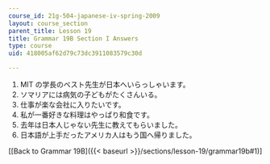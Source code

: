 ```yaml
---
course_id: 21g-504-japanese-iv-spring-2009
layout: course_section
parent_title: Lesson 19
title: Grammar 19B Section I Answers
type: course
uid: 418005af62d79c73dc3911083579c30d

---
```


1.  MIT の学長のベスト先生が日本へいらっしゃいます。
2.  ソマリアには病気の子どもがたくさんいる。
3.  仕事が楽な会社に入りたいです。
4.  私が一番好きな料理はやっぱり和食です。
5.  去年は日本人じゃない先生に教えてもらいました。
6.  日本語が上手だったアメリカ人はもう国へ帰りました。

\[[Back to Grammar 19B]({{< baseurl >}}/sections/lesson-19/grammar19b#1)\]